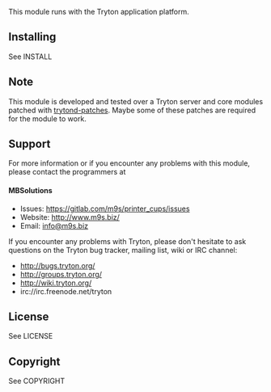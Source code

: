 
This module runs with the Tryton application platform.

Installing
----------

See INSTALL

Note
----

This module is developed and tested over a Tryton server and core modules
patched with [trytond-patches](https://gitlab.com/m9s/trytond-patches).
Maybe some of these patches are required for the module to work.

Support
-------

For more information or if you encounter any problems with this module,
please contact the programmers at

#### MBSolutions

   * Issues:   https://gitlab.com/m9s/printer_cups/issues
   * Website:  http://www.m9s.biz/
   * Email:    info@m9s.biz

If you encounter any problems with Tryton, please don't hesitate to ask
questions on the Tryton bug tracker, mailing list, wiki or IRC channel:

   * http://bugs.tryton.org/
   * http://groups.tryton.org/
   * http://wiki.tryton.org/
   * irc://irc.freenode.net/tryton

License
-------

See LICENSE

Copyright
---------

See COPYRIGHT

